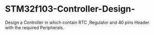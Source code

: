 # STM32f103-Controller-Design-
Design a Controller in which contain RTC ,Regulator and  40 pins Header with the required Peripherals.  
